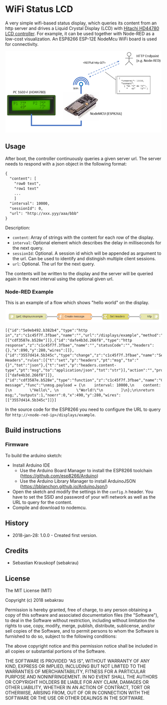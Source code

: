 # WiFi Status LCD

A very simple wifi-based status display, which queries its content from an http server and drives a 
Liquid Crystal Display (LCD) with [Hitachi HD44780 LCD controller](https://de.wikipedia.org/wiki/HD44780). 
For example, it can be used together with Node-RED as a low-cost visualization.
An ESP8266 ESP-12E NodeMcu WiFi board is used for connectivity. 

![doc/overview.png](doc/overview.png)


## Usage
After boot, the controller continuously queries a given server url.
The server needs to respond with a json object in the following format:
	
	{ 
	  "content": [
		"row0 text",
		"row1 text"
		...
		]
	  "interval": 10000,
	  "sessionId": 0,                     
	  "url": "http://xxx.yyy/aaa/bbb" 
	}
	
Description:
 * `content`: Array of strings with the content for each row of the display.
 * `interval`: Optional element which describes the delay in milliseconds for the next query.
 * `sessionId`: Optional. A session id which will be appended as argument to the url. Can be used to identify and distingish multiple client sessions.
 * `url`: Optional. The url for the next query.
 
The contents will be written to the display and the server will be queried again in the next interval using the optional given url.


### Node-RED Example
This is an example of a flow which shows "hello world" on the display.

![doc/example_1.png](doc/example_1.png)

	[{"id":"5e9eb492.b382b4","type":"http in","z":"c1c45f7f.3fbae","name":"","url":"/displays/example","method":"get","upload":false,"swaggerDoc":"","x":240,"y":280,"wires":[["cdf3587e.b528e"]]},{"id":"dafe4b3d.266f8","type":"http response","z":"c1c45f7f.3fbae","name":"","statusCode":"","headers":{},"x":890,"y":280,"wires":[]},{"id":"3557d414.5b345c","type":"change","z":"c1c45f7f.3fbae","name":"Set Headers","rules":[{"t":"set","p":"headers","pt":"msg","to":"{}","tot":"json"},{"t":"set","p":"headers.content-type","pt":"msg","to":"application/json","tot":"str"}],"action":"","property":"","from":"","to":"","reg":false,"x":710,"y":280,"wires":[["dafe4b3d.266f8"]]},{"id":"cdf3587e.b528e","type":"function","z":"c1c45f7f.3fbae","name":"Create message","func":"\nmsg.payload = {\n    interval: 10000,\n    content: [\n        \"Hello\", \n        \"World!\"\n        ]\n};\n\nreturn msg;","outputs":1,"noerr":0,"x":490,"y":280,"wires":[["3557d414.5b345c"]]}]
	
In the source code for the ESP8266 you need to configure the URL to query for `http://<node-red-ip>/displays/example`.
 

## Build instructions

### Firmware
To build the arduino sketch:

- Install Arduino IDE
  - Use the Arduino Board Manager to install the ESP8266 toolchain (https://github.com/esp8266/Arduino) 
  - Use the Arduino Library Manager to install ArduinoJSON (https://bblanchon.github.io/ArduinoJson/)
- Open the sketch and modify the settings in the `config.h` header. You have to set the SSID and password of your wifi network as well as the URL to query for the content.
- Compile and download to nodemcu.
 

## History
- 2018-jan-28: 1.0.0 - Created first version.


## Credits
- Sebastian Krauskopf (sebakrau)

## License
The MIT License (MIT)

Copyright (c) 2018 sebakrau

Permission is hereby granted, free of charge, to any person obtaining a copy
of this software and associated documentation files (the "Software"), to deal
in the Software without restriction, including without limitation the rights
to use, copy, modify, merge, publish, distribute, sublicense, and/or sell
copies of the Software, and to permit persons to whom the Software is
furnished to do so, subject to the following conditions:

The above copyright notice and this permission notice shall be included in all
copies or substantial portions of the Software.

THE SOFTWARE IS PROVIDED "AS IS", WITHOUT WARRANTY OF ANY KIND, EXPRESS OR
IMPLIED, INCLUDING BUT NOT LIMITED TO THE WARRANTIES OF MERCHANTABILITY,
FITNESS FOR A PARTICULAR PURPOSE AND NONINFRINGEMENT. IN NO EVENT SHALL THE
AUTHORS OR COPYRIGHT HOLDERS BE LIABLE FOR ANY CLAIM, DAMAGES OR OTHER
LIABILITY, WHETHER IN AN ACTION OF CONTRACT, TORT OR OTHERWISE, ARISING FROM,
OUT OF OR IN CONNECTION WITH THE SOFTWARE OR THE USE OR OTHER DEALINGS IN THE
SOFTWARE.

